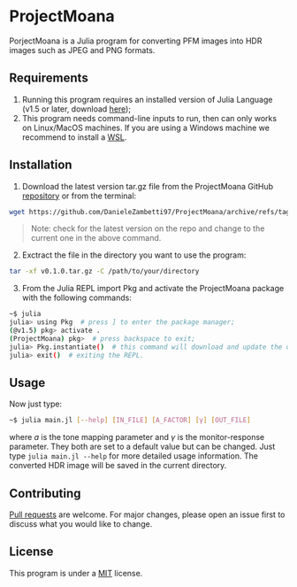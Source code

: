 # ProjectMoana

PorjectMoana is a Julia program for converting PFM images into HDR images such as JPEG and PNG formats.

## Requirements
1. Running this program requires an installed version of Julia Language (v1.5 or later, download [here](https://julialang.org/downloads/));
2. This program needs command-line inputs to run, then can only works on Linux/MacOS machines. If you are using a Windows machine we recommend to install a [WSL](https://docs.microsoft.com/it-it/windows/wsl/install-win10).

## Installation
1. Download the latest version tar.gz file from the ProjectMoana GitHub [repository](https://github.com/DanieleZambetti97/ProjectMoana/releases/tag/v0.1.0) or from the terminal:
```bash
wget https://github.com/DanieleZambetti97/ProjectMoana/archive/refs/tags/v0.1.0.tar.gz
```

> Note: check for the latest version on the repo and change to the current one in the above command.

2. Exctract the file in the directory you want to use the program:
```bash
tar -xf v0.1.0.tar.gz -C /path/to/your/directory
```
3. From the Julia REPL import Pkg and activate the ProjectMoana package with the following commands:
```bash
~$ julia
julia> using Pkg  # press ] to enter the package manager;
(@v1.5) pkg> activate .
(ProjectMoana) pkg>  # press backspace to exit;
julia> Pkg.instantiate()  # this command will download and update the dependencies needed (it might take a while...);
julia> exit()  # exiting the REPL.
```

## Usage

Now just type:
```bash
~$ julia main.jl [--help] [IN_FILE] [A_FACTOR] [γ] [OUT_FILE]
```
where $a$ is the tone mapping parameter and $\gamma$ is the monitor-response parameter. They both are set to a default value but can be changed. 
Just type `julia main.jl --help` for more detailed usage information.
The converted HDR image will be saved in the current directory.

## Contributing
[Pull requests](https://github.com/DanieleZambetti97/ProjectMoana/pulls) are welcome. For major changes, please open an issue first to discuss what you would like to change.

## License
This program is under a [MIT](https://github.com/DanieleZambetti97/ProjectMoana/blob/master/LICENSE) license.
<!--stackedit_data:
eyJoaXN0b3J5IjpbODMxMjkzNjQwLC0xNjM2ODY5NjI0LDE3Mz
czMTU1MTcsLTczMzAzMTczMCwtMTk3NjkwNTM3MywyMDIwODEx
NjAyXX0=
-->
